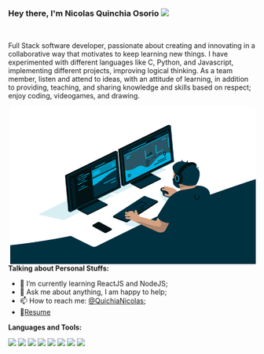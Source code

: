 <!--
**nicolasquinchia/nicolasquinchia** is a ✨ _special_ ✨ repository because its `README.md` (this file) appears on your GitHub profile.

Here are some ideas to get you started:

- 🔭 I’m currently working on ...
- 🌱 I’m currently learning ...
- 👯 I’m looking to collaborate on ...
- 🤔 I’m looking for help with ...
- 💬 Ask me about ...
- 📫 How to reach me: ...
- 😄 Pronouns: ...
- ⚡ Fun fact: ...
-->

### Hey there, I'm Nicolas Quinchia Osorio <img src="https://media.giphy.com/media/hvRJCLFzcasrR4ia7z/giphy.gif" width="25px">

<br />

Full Stack software developer, passionate about creating and innovating in a collaborative way that motivates to keep learning new things. I have experimented with different languages ​​like C, Python, and Javascript, implementing different projects, improving logical thinking. As a team member, listen and attend to ideas, with an attitude of learning, in addition to providing, teaching, and sharing knowledge and skills based on respect; enjoy coding, videogames, and drawing.

  <img align="right" alt="GIF" src="https://github.com/nicolasquinchia/nicolasquinchia/blob/main/code.gif?raw=true" width="500" height="320" />
  
**Talking about Personal Stuffs:**

- 🌱 I’m currently learning ReactJS and NodeJS; 
- 💬 Ask me about anything, I am happy to help;
- 📫 How to reach me: [@QuichiaNicolas](https://twitter.com/QuinchiaNicolas);
- 📝[Resume]()

**Languages and Tools:**  

<code><img height="30" src="https://devicon.dev/devicon.git/icons/c/c-original.svg"></code>
<code><img height="30" src="https://devicons.github.io/devicon/devicon.git/icons/python/python-original.svg"></code>
<code><img height="30" src="https://devicons.github.io/devicon/devicon.git/icons/html5/html5-original-wordmark.svg"></code>
<code><img height="30" src="https://devicons.github.io/devicon/devicon.git/icons/css3/css3-original-wordmark.svg"></code>
<code><img height="30" src="https://devicons.github.io/devicon/devicon.git/icons/javascript/javascript-original.svg"></code>
<code><img height="30" src="https://www.vectorlogo.zone/logos/git-scm/git-scm-icon.svg"></code>
<code><img height="30" src="https://devicons.github.io/devicon/devicon.git/icons/mysql/mysql-original-wordmark.svg"></code>
<code><img height="30" src="https://devicons.github.io/devicon/devicon.git/icons/linux/linux-original.svg"></code>



